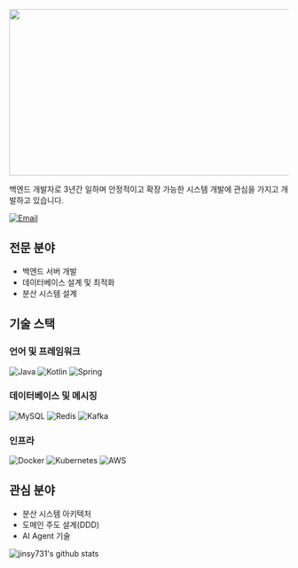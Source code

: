 
<a href="https://www.gitanimals.org/en_US?utm_medium=image&utm_source=jinsy731&utm_content=farm">
<img
  src="https://render.gitanimals.org/farms/jinsy731"
  width="600"
  height="300"
/>
</a>
  

백엔드 개발자로 3년간 일하며 안정적이고 확장 가능한 시스템 개발에 관심을 가지고 개발하고 있습니다.

[![Email](https://img.shields.io/badge/Gmail-jinsy731@gmail.com-EA4335?style=flat-square&logo=gmail)](mailto:jinsy731@gmail.com)

## 전문 분야
- 백엔드 서버 개발
- 데이터베이스 설계 및 최적화
- 분산 시스템 설계

## 기술 스택
### 언어 및 프레임워크
![Java](https://img.shields.io/badge/Java-007396?style=flat-square&logo=java&logoColor=white)
![Kotlin](https://img.shields.io/badge/Kotlin-0095D5?style=flat-square&logo=kotlin&logoColor=white)
![Spring](https://img.shields.io/badge/Spring-6DB33F?style=flat-square&logo=spring&logoColor=white)

### 데이터베이스 및 메시징
![MySQL](https://img.shields.io/badge/MySQL-4479A1?style=flat-square&logo=mysql&logoColor=white)
![Redis](https://img.shields.io/badge/Redis-DC382D?style=flat-square&logo=redis&logoColor=white)
![Kafka](https://img.shields.io/badge/Kafka-231F20?style=flat-square&logo=apache-kafka&logoColor=white)

### 인프라
![Docker](https://img.shields.io/badge/Docker-2496ED?style=flat-square&logo=docker&logoColor=white)
![Kubernetes](https://img.shields.io/badge/Kubernetes-326CE5?style=flat-square&logo=kubernetes&logoColor=white)
![AWS](https://img.shields.io/badge/AWS-232F3E?style=flat-square&logo=amazon-aws&logoColor=white)

## 관심 분야
- 분산 시스템 아키텍처
- 도메인 주도 설계(DDD)
- AI Agent 기술

![jinsy731's github stats](https://github-readme-stats.vercel.app/api?username=jinsy731&show_icons=true&theme=tokyonight)
